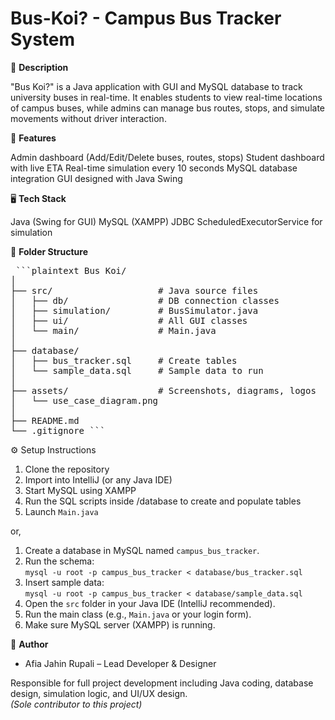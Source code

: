 # Bus-Koi? - Campus Bus Tracker System

📌 **Description**

"Bus Koi?" is a Java application with GUI and MySQL database to track university buses in real-time.
It enables students to view real-time locations of campus buses, 
while admins can manage bus routes, stops, and simulate movements without driver interaction.

🎯 **Features**

Admin dashboard (Add/Edit/Delete buses, routes, stops)
Student dashboard with live ETA
Real-time simulation every 10 seconds
MySQL database integration
GUI designed with Java Swing

🖥 **Tech Stack**

Java (Swing for GUI)
MySQL (XAMPP)
JDBC
ScheduledExecutorService for simulation

📂 **Folder Structure**

<pre> ```plaintext Bus Koi/
│
├── src/                    # Java source files
│   ├── db/                 # DB connection classes
│   ├── simulation/         # BusSimulator.java
│   ├── ui/                 # All GUI classes
│   └── main/               # Main.java
│
├── database/
│   ├── bus_tracker.sql     # Create tables
│   └── sample_data.sql     # Sample data to run
│
├── assets/                 # Screenshots, diagrams, logos
│   └── use_case_diagram.png
│
├── README.md
└── .gitignore ``` </pre>

⚙️ Setup Instructions

1. Clone the repository
2. Import into IntelliJ (or any Java IDE)
3. Start MySQL using XAMPP
4. Run the SQL scripts inside /database to create and populate tables
5. Launch `Main.java`

or,

1. Create a database in MySQL named `campus_bus_tracker`.
2. Run the schema:  
   `mysql -u root -p campus_bus_tracker < database/bus_tracker.sql`
3. Insert sample data:  
   `mysql -u root -p campus_bus_tracker < database/sample_data.sql`
4. Open the `src` folder in your Java IDE (IntelliJ recommended).
5. Run the main class (e.g., `Main.java` or your login form).
6. Make sure MySQL server (XAMPP) is running.

👤 **Author**

- Afia Jahin Rupali – Lead Developer & Designer

Responsible for full project development including Java coding, database design, simulation logic, and UI/UX design.  
  *(Sole contributor to this project)*
